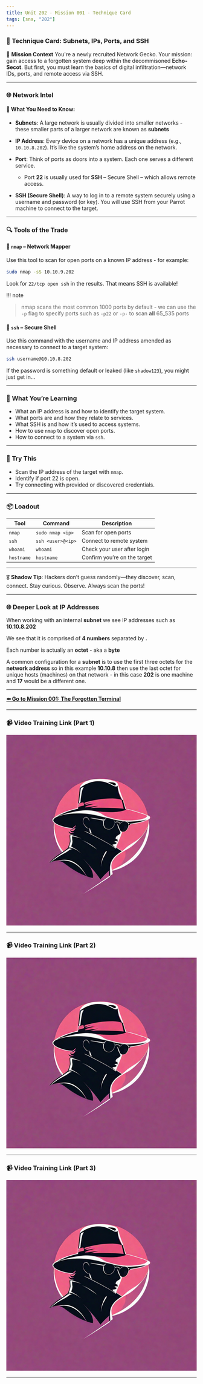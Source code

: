 ```yaml
---
title: Unit 202 - Mission 001 - Technique Card
tags: [sna, "202"]
---
```


### 🔧 **Technique Card: Subnets, IPs, Ports, and SSH**

💾 **Mission Context**
You're a newly recruited Network Gecko. Your mission: gain access to a forgotten system deep within the decommisoned **Echo-Secot**. But first, you must learn the basics of digital infiltration—network IDs, ports, and remote access via SSH.

---

### 🌐 **Network Intel**

#### 🧠 What You Need to Know:

- **Subnets**: A large network is usually divided into smaller networks - these smaller parts of a larger network are known as **subnets**

- **IP Address**: Every device on a network has a unique address (e.g., `10.10.8.202`). It’s like the system’s home address on the network.

- **Port**: Think of ports as doors into a system. Each one serves a different service.

  - Port **22** is usually used for **SSH** – Secure Shell – which allows remote access.

- **SSH (Secure Shell)**: A way to log in to a remote system securely using a username and password (or key).
  You will use SSH from your Parrot machine to connect to the target.

---

### 🔍 **Tools of the Trade**

#### 📌 `nmap` – Network Mapper

Use this tool to scan for open ports on a known IP address - for example:

```bash
sudo nmap -sS 10.10.9.202
```

Look for `22/tcp open ssh` in the results. That means SSH is available!

!!! note

> nmap scans the most common 1000 ports by default - we can use the `-p` flag to specify ports such as `-p22` or `-p-` to scan **all** 65_535 ports

#### 🔐 `ssh` – Secure Shell

Use this command with the username and IP address amended as necessary to connect to a target system:

```bash
ssh username@10.10.8.202
```

If the password is something default or leaked (like `shadow123`), you might just get in...

---

### 🧩 **What You’re Learning**

- What an IP address is and how to identify the target system.
- What ports are and how they relate to services.
- What SSH is and how it’s used to access systems.
- How to use `nmap` to discover open ports.
- How to connect to a system via `ssh`.

---

### 🧪 **Try This**

- Scan the IP address of the target with `nmap`.
- Identify if port 22 is open.
- Try connecting with provided or discovered credentials.

---

### 📦 **Loadout**

| Tool       | Command           | Description                  |
| ---------- | ----------------- | ---------------------------- |
| `nmap`     | `sudo nmap <ip>`  | Scan for open ports          |
| `ssh`      | `ssh <user>@<ip>` | Connect to remote system     |
| `whoami`   | `whoami`          | Check your user after login  |
| `hostname` | `hostname`        | Confirm you’re on the target |

---

🎖️ **Shadow Tip**: Hackers don’t guess randomly—they discover, scan, connect. Stay curious. Observe. Always scan the ports!

---

### 🌐 Deeper Look at IP Addresses

When working with an internal **subnet** we see IP addresses such as **10.10.8.202**

We see that it is comprised of **4 numbers** separated by **.**

Each number is actually an **octet** - aka a **byte**

A common configuration for a **subnet** is to use the first three octets for the **network address** so in this example **10.10.8** then use the last octet for unique hosts (machines) on that network - in this case **202** is one machine and **17** would be a different one.

---

**[⬅️ Go to Mission 001: The Forgotten Terminal](u202-sr-001-mission.md)**

---

### 📹 Video Training Link (Part 1)

[![Watch the video](../../../sna1.png)](https://www.youtube.com/watch?v=CfdihYz83wY)

---

### 📹 Video Training Link (Part 2)

[![Watch the video](../../../sna1.png)](https://www.youtube.com/watch?v=y2pJZ4aBXnc)

---

### 📹 Video Training Link (Part 3)

[![Watch the video](../../../sna1.png)](https://www.youtube.com/watch?v=Chowcf3zCoc)

---
